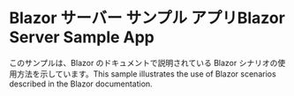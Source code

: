 # <a name="blazor-server-sample-app"></a><span data-ttu-id="b8c85-101">Blazor サーバー サンプル アプリ</span><span class="sxs-lookup"><span data-stu-id="b8c85-101">Blazor Server Sample App</span></span>

<span data-ttu-id="b8c85-102">このサンプルは、Blazor のドキュメントで説明されている Blazor シナリオの使用方法を示しています。</span><span class="sxs-lookup"><span data-stu-id="b8c85-102">This sample illustrates the use of Blazor scenarios described in the Blazor documentation.</span></span>
